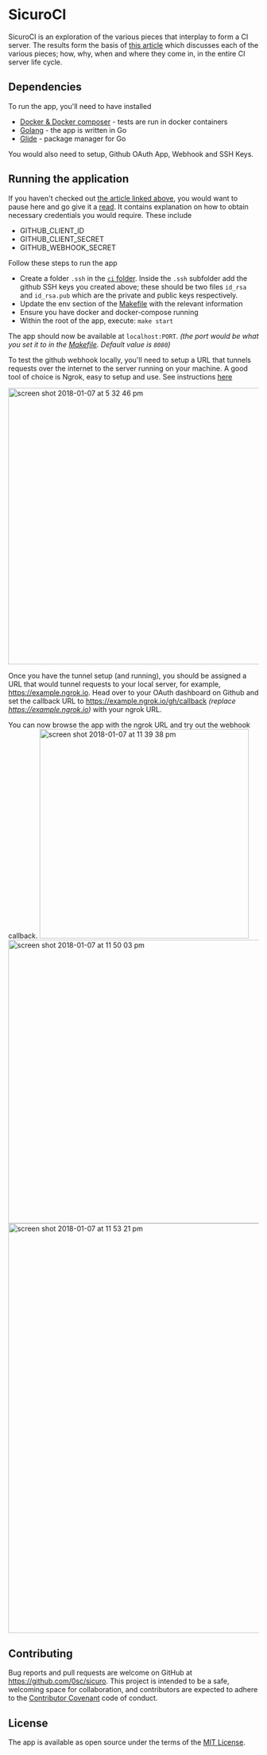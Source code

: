 # SicuroCI

SicuroCI is an exploration of the various pieces that interplay to form a CI server. The results form the basis of [this article](https://medium.com/p/sicuro-ci-2f40ba138233) which discusses each of the various pieces; how, why, when and where they come in, in the entire CI server life cycle.

## Dependencies
To run the app, you'll need to have installed
* [Docker & Docker composer](https://docs.docker.com/engine/installation/) - tests are run in docker containers
* [Golang](https://golang.org/doc/install) - the app is written in Go
* [Glide](http://glide.sh/) - package manager for Go

You would also need to setup, Github OAuth App, Webhook and SSH Keys.

## Running the application
If you haven't checked out [the article linked above](https://medium.com/p/sicuro-ci-2f40ba138233), you would want to pause here and go give it a [read](https://medium.com/p/sicuro-ci-2f40ba138233). It contains explanation on how to obtain necessary credentials you would require. These include
* GITHUB_CLIENT_ID
* GITHUB_CLIENT_SECRET
* GITHUB_WEBHOOK_SECRET

Follow these steps to run the app
* Create a folder `.ssh` in the [`ci` folder](./ci). Inside the `.ssh` subfolder add the github SSH keys you created above; these should be two files `id_rsa` and `id_rsa.pub` which are the private and public keys respectively.
* Update the env section of the [Makefile](./Makefile) with the relevant information
* Ensure you have docker and docker-compose running
* Within the root of the app, execute: `make start`

The app should now be available at `localhost:PORT`. _(the port would be what you set it to in the [Makefile](./Makefile). Default value is `8080`)_

To test the github webhook locally, you'll need to setup a URL that tunnels requests over the internet to the server running on your machine. A good tool of choice is Ngrok, easy to setup and use. See instructions [here](https://ngrok.com/download)

<img width="556" alt="screen shot 2018-01-07 at 5 32 46 pm" src="https://user-images.githubusercontent.com/11221027/34655897-b7c220d0-f411-11e7-9eea-fe965e323da7.png">

Once you have the tunnel setup (and running), you should be assigned a URL that would tunnel requests to your local server, for example, https://example.ngrok.io. Head over to your OAuth dashboard on Github and set the callback URL to https://example.ngrok.io/gh/callback _(replace https://example.ngrok.io)_ with your ngrok URL.

You can now browse the app with the ngrok URL and try out the webhook callback.
<img width="421" alt="screen shot 2018-01-07 at 11 39 38 pm" src="https://user-images.githubusercontent.com/11221027/34655358-5b37e8a8-f408-11e7-9742-e254f6d1e51b.png">
<img width="570" alt="screen shot 2018-01-07 at 11 50 03 pm" src="https://user-images.githubusercontent.com/11221027/34655359-5b5f76a2-f408-11e7-81e6-46d63b0c940b.png">
<img width="824" alt="screen shot 2018-01-07 at 11 53 21 pm" src="https://user-images.githubusercontent.com/11221027/34655360-5b886666-f408-11e7-8340-7c2f942a42fa.png">

## Contributing

Bug reports and pull requests are welcome on GitHub at https://github.com/0sc/sicuro. This project is intended to be a safe, welcoming space for collaboration, and contributors are expected to adhere to the [Contributor Covenant](http://contributor-covenant.org) code of conduct.

## License

The app is available as open source under the terms of the [MIT License](https://opensource.org/licenses/MIT).